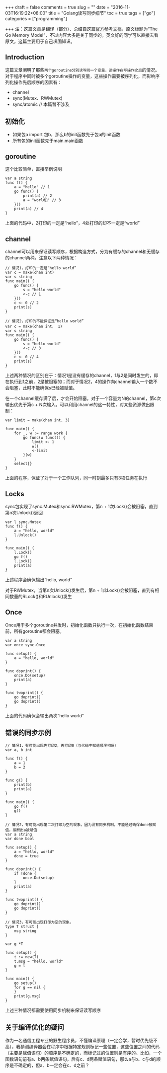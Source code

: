 +++
draft = false
comments = true
slug = ""
date = "2016-11-03T16:19:22+08:00"
title = "Golang读写同步细节"
toc = true
tags = ["go"]
categories = ["programming"]

+++
注：这篇文章是翻译（部分）、总结自这篇[官方参考文档][ref]，原文标题为“The Go Memory Model”，不过内容大多是关于同步的。英文好的同学可以直接去看原文，这篇主要用于自己巩固知识。

## Introduction
这篇文章阐明了那些`两个goroutine分别读写同一个变量，读操作在写操作之后`的情况。对于程序中同时被多个goroutine操作的变量，这些操作需要被序列化，而影响序列化操作先后顺序的因素有：

- channel
- sync(Mutex、RWMutex)
- sync/atomic // 本篇暂不涉及

## 初始化
- 如果包a import 包b，那么b的init函数先于包a的init函数
- 所有包的init函数先于main.main函数

## goroutine
这个比较简单，直接举例说明

```
var a string
func f() {
    a = "hello" // 1
    go func() {
        print(a) // 2
        a = "world" // 3
    }()
    print(a) // 4
}
```
上面的代码中，2打印的一定是“hello”，4处打印的却不一定是“world”
## channel
channel可以用来保证读写顺序，根据构造方式，分为有缓存的channel和无缓存的channel两种。注意以下两种情况：

```
// 情况1，打印的一定是“hello world”
var c = make(chan int)
var s string
func main() {
    go func() {
        s = "hello world"
        <-c // 1
    }()
    c <- 0 // 2
    print(s)
}

// 情况2，打印的不能保证是“hello world”
var c = make(chan int， 1)
var s string
func main() {
    go func() {
        s = "hello world"
        <-c // 3
    }()
    c <- 0 // 4
    print(s)
}
```
上述两种情况的区别在于：情况1是没有缓存的channel，1与2是同时发生的，即在执行到1之前，2是被阻塞的；而对于情况2，4的操作向channel输入一个数不会阻塞，此时不能确保s已经被赋值。

在一个channel缓存满了后，才会开始阻塞。对于一个容量为N的channel，第c次输出优先于第c + N次输入。可以利用channel的这一特性，对某些资源做出限制：

```
var limit = make(chan int, 3)

func main() {
    for _, w := range work {
        go func(w func()) {
            limit <- 1
            w()
            <-limit
        }(w)
    }
    select{}
}
```
上面的程序，保证了对于一个工作队列，同一时刻最多只有3项任务在执行
## Locks
sync包实现了sync.Mutex和sync.RWMutex，第n + 1次Lock()会被阻塞，直到第n次Unlock()返回

```
var l sync.Mutex
func f() {
    a = "hello, world"
    l.Unlock()
}

func main() {
    l.Lock()
    go f()
    l.Lock()
    print(a)
}
```
上述程序会确保输出“hello, world”

对于RWMutex，当第n次Unlock()发生后，第n + 1此Lock()会被阻塞，直到有相同数量的RLock()和RUnlock()发生
## Once
Once用于多个goroutine并发时，初始化函数只执行一次，在初始化函数结束前，所有goroutine都会阻塞。

```
var a string
var once sync.Once

func setup() {
    a = "hello, world"
}

func doprint() {
    once.Do(setup)
    print(a)
}

func twoprint() {
    go doprint()
    go doprint()
}
```
上面的代码确保会输出两次“hello world”
## 错误的同步示例
```
// 情况1，有可能出现先打印2，再打印0（与代码中赋值顺序相反）
var a, b int

func f() {
    a = 1
    b = 2
}

func g() {
    print(b)
    print(a)
}

func main() {
    go f()
    g()
}

// 情况2，有可能出现第二次打印为空的现象。因为没有同步机制，不能通过确保done被赋值，推断出a被赋值
var a string
var done bool

func setup() {
    a = "hello, world"
    done = true
}

func doprint() {
    if !done {
        once.Do(setup)
    }
    print(a)
}

func twoprint() {
    go doprint()
    go doprint()
}

// 情况3，有可能出现打印为空的现象。
type T struct {
    msg string
}

var g *T

func setup() {
    t := new(T)
    t.msg = "hello, world"
    g = t
}

func main() {
    go setup()
    for g == nil {
    }
    print(g.msg)
}
```
上述三种情况都需要使用同步机制来保证读写顺序
## 关于编译优化的疑问
作为一名通信工程专业的野生程序员，不懂编译原理（一定会学，暂时优先级不高），我猜测编译器会在程序中根据特定规则标记一些位置，这些位置之间的代码（主要是赋值语句）的顺序是不确定的，而标记过的位置则是有序的。比如，一个函数语句前有a、b两条赋值语句，后有c、d两条赋值语句，那么a与b、c与d的顺序是不确定的，但a、b一定会在c、d之前？

[ref]: [https://golang.org/ref/mem]
